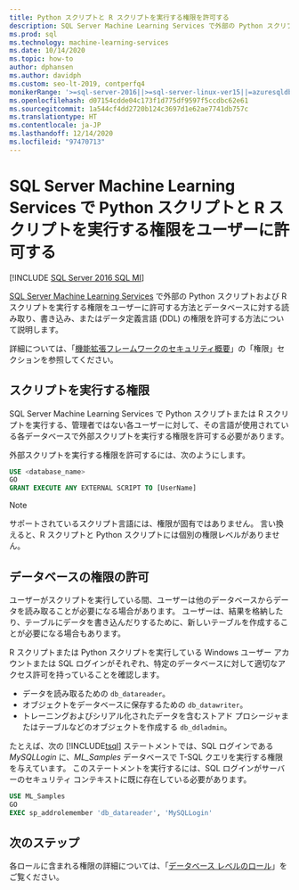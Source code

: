 ```yaml
---
title: Python スクリプトと R スクリプトを実行する権限を許可する
description: SQL Server Machine Learning Services で外部の Python スクリプトおよび R スクリプトを実行する権限をユーザーに許可する方法とデータベースに対する読み取り、書き込み、またはデータ定義言語 (DDL) の権限を許可する方法について説明します。
ms.prod: sql
ms.technology: machine-learning-services
ms.date: 10/14/2020
ms.topic: how-to
author: dphansen
ms.author: davidph
ms.custom: seo-lt-2019, contperfq4
monikerRange: '>=sql-server-2016||>=sql-server-linux-ver15||=azuresqldb-mi-current'
ms.openlocfilehash: d07154cdde04c173f1d775df9597f5ccdbc62e61
ms.sourcegitcommit: 1a544cf4dd2720b124c3697d1e62ae7741db757c
ms.translationtype: HT
ms.contentlocale: ja-JP
ms.lasthandoff: 12/14/2020
ms.locfileid: "97470713"
---
```

# <a name="grant-users-permission-to-execute-python-and-r-scripts-with-sql-server-machine-learning-services"></a>SQL Server Machine Learning Services で Python スクリプトと R スクリプトを実行する権限をユーザーに許可する
[!INCLUDE [SQL Server 2016 SQL MI](../../includes/applies-to-version/sqlserver2016-asdbmi.md)]

[SQL Server Machine Learning Services](../sql-server-machine-learning-services.md) で外部の Python スクリプトおよび R スクリプトを実行する権限をユーザーに許可する方法とデータベースに対する読み取り、書き込み、またはデータ定義言語 (DDL) の権限を許可する方法について説明します。

詳細については、「[機能拡張フレームワークのセキュリティ概要](../../machine-learning/concepts/security.md#permissions)」の「権限」セクションを参照してください。

<a name="permissions-external-script"></a>

## <a name="permission-to-run-scripts"></a>スクリプトを実行する権限

SQL Server Machine Learning Services で Python スクリプトまたは R スクリプトを実行する、管理者ではない各ユーザーに対して、その言語が使用されている各データベースで外部スクリプトを実行する権限を許可する必要があります。

外部スクリプトを実行する権限を許可するには、次のようにします。

```sql
USE <database_name>
GO
GRANT EXECUTE ANY EXTERNAL SCRIPT TO [UserName]
```

> [!NOTE]
> サポートされているスクリプト言語には、権限が固有ではありません。 言い換えると、R スクリプトと Python スクリプトには個別の権限レベルがありません。

<a name="permissions-db"></a>

## <a name="grant-databases-permissions"></a>データベースの権限の許可

ユーザーがスクリプトを実行している間、ユーザーは他のデータベースからデータを読み取ることが必要になる場合があります。 ユーザーは、結果を格納したり、テーブルにデータを書き込んだりするために、新しいテーブルを作成することが必要になる場合もあります。

R スクリプトまたは Python スクリプトを実行している Windows ユーザー アカウントまたは SQL ログインがそれぞれ、特定のデータベースに対して適切なアクセス許可を持っていることを確認します。 

+ データを読み取るための `db_datareader`。
+ オブジェクトをデータベースに保存するための `db_datawriter`。
+ トレーニングおよびシリアル化されたデータを含むストアド プロシージャまたはテーブルなどのオブジェクトを作成する `db_ddladmin`。

たとえば、次の [!INCLUDE[tsql](../../includes/tsql-md.md)] ステートメントでは、SQL ログインである *MySQLLogin* に、*ML_Samples* データベースで T-SQL クエリを実行する権限を与えています。 このステートメントを実行するには、SQL ログインがサーバーのセキュリティ コンテキストに既に存在している必要があります。

```sql
USE ML_Samples
GO
EXEC sp_addrolemember 'db_datareader', 'MySQLLogin'
```

## <a name="next-steps"></a>次のステップ

各ロールに含まれる権限の詳細については、「[データベース レベルのロール](../../relational-databases/security/authentication-access/database-level-roles.md)」をご覧ください。
